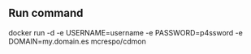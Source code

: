 ## Run command
docker run -d -e USERNAME=username -e PASSWORD=p4ssword -e DOMAIN=my.domain.es mcrespo/cdmon
